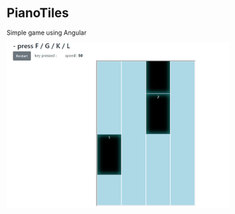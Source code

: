 # PianoTiles
Simple game using Angular

<img src="https://github.com/MhozaifaA/PianoTiles/blob/master/Resources/g.gif">
